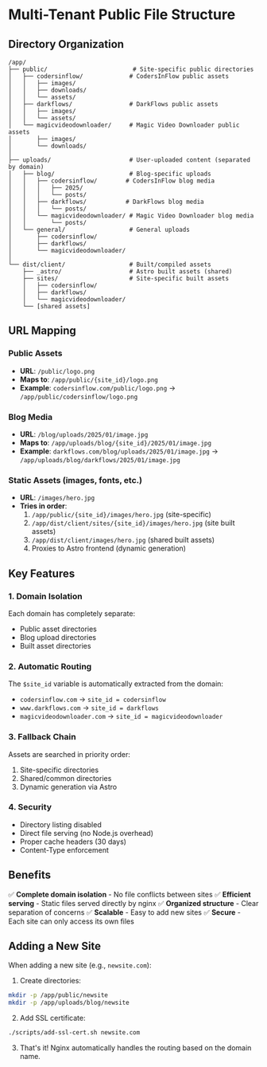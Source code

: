# Multi-Tenant Public File Structure

## Directory Organization

```
/app/
├── public/                        # Site-specific public directories
│   ├── codersinflow/             # CodersInFlow public assets
│   │   ├── images/
│   │   ├── downloads/
│   │   └── assets/
│   ├── darkflows/                # DarkFlows public assets
│   │   ├── images/
│   │   └── assets/
│   └── magicvideodownloader/     # Magic Video Downloader public assets
│       ├── images/
│       └── downloads/
│
├── uploads/                      # User-uploaded content (separated by domain)
│   ├── blog/                     # Blog-specific uploads
│   │   ├── codersinflow/        # CodersInFlow blog media
│   │   │   ├── 2025/
│   │   │   └── posts/
│   │   ├── darkflows/           # DarkFlows blog media
│   │   │   └── posts/
│   │   └── magicvideodownloader/ # Magic Video Downloader blog media
│   │       └── posts/
│   └── general/                  # General uploads
│       ├── codersinflow/
│       ├── darkflows/
│       └── magicvideodownloader/
│
└── dist/client/                  # Built/compiled assets
    ├── _astro/                   # Astro built assets (shared)
    ├── sites/                    # Site-specific built assets
    │   ├── codersinflow/
    │   ├── darkflows/
    │   └── magicvideodownloader/
    └── [shared assets]

```

## URL Mapping

### Public Assets
- **URL**: `/public/logo.png`
- **Maps to**: `/app/public/{site_id}/logo.png`
- **Example**: `codersinflow.com/public/logo.png` → `/app/public/codersinflow/logo.png`

### Blog Media
- **URL**: `/blog/uploads/2025/01/image.jpg`
- **Maps to**: `/app/uploads/blog/{site_id}/2025/01/image.jpg`
- **Example**: `darkflows.com/blog/uploads/2025/01/image.jpg` → `/app/uploads/blog/darkflows/2025/01/image.jpg`

### Static Assets (images, fonts, etc.)
- **URL**: `/images/hero.jpg`
- **Tries in order**:
  1. `/app/public/{site_id}/images/hero.jpg` (site-specific)
  2. `/app/dist/client/sites/{site_id}/images/hero.jpg` (site built assets)
  3. `/app/dist/client/images/hero.jpg` (shared built assets)
  4. Proxies to Astro frontend (dynamic generation)

## Key Features

### 1. **Domain Isolation**
Each domain has completely separate:
- Public asset directories
- Blog upload directories
- Built asset directories

### 2. **Automatic Routing**
The `$site_id` variable is automatically extracted from the domain:
- `codersinflow.com` → `site_id = codersinflow`
- `www.darkflows.com` → `site_id = darkflows`
- `magicvideodownloader.com` → `site_id = magicvideodownloader`

### 3. **Fallback Chain**
Assets are searched in priority order:
1. Site-specific directories
2. Shared/common directories
3. Dynamic generation via Astro

### 4. **Security**
- Directory listing disabled
- Direct file serving (no Node.js overhead)
- Proper cache headers (30 days)
- Content-Type enforcement

## Benefits

✅ **Complete domain isolation** - No file conflicts between sites
✅ **Efficient serving** - Static files served directly by nginx
✅ **Organized structure** - Clear separation of concerns
✅ **Scalable** - Easy to add new sites
✅ **Secure** - Each site can only access its own files

## Adding a New Site

When adding a new site (e.g., `newsite.com`):

1. Create directories:
```bash
mkdir -p /app/public/newsite
mkdir -p /app/uploads/blog/newsite
```

2. Add SSL certificate:
```bash
./scripts/add-ssl-cert.sh newsite.com
```

3. That's it! Nginx automatically handles the routing based on the domain name.